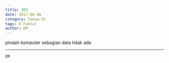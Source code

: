 ```yaml
---
title: 303
date: 2017-06-06
category: Tanya-SC
tags: E-Faktur
author: EM
---
```


pindah komputer sebagian data tidak ada

---



`EM`
